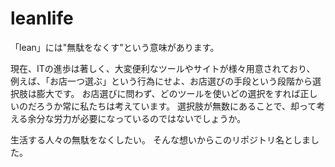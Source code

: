 # leanlife
「lean」には"無駄をなくす"という意味があります。

現在、ITの進歩は著しく、大変便利なツールやサイトが様々用意されており、
例えば、「お店一つ選ぶ」という行為にせよ、お店選びの手段という段階から選択肢は膨大です。
お店選びに問わず、どのツールを使いどの選択をすれば正しいのだろうか常に私たちは考えています。
選択肢が無数にあることで、却って考える余分な労力が必要になっているのではないでしょうか。

生活する人々の無駄をなくしたい。
そんな想いからこのリポジトリ名としました。
